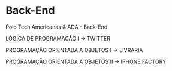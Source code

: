 # Back-End
Polo Tech Americanas &amp; ADA - Back-End


LÓGICA DE PROGRAMAÇÃO I  -> TWITTER

PROGRAMAÇÃO ORIENTADA A OBJETOS I   -> LIVRARIA

PROGRAMAÇÃO ORIENTADA A OBJETOS II   -> IPHONE FACTORY

